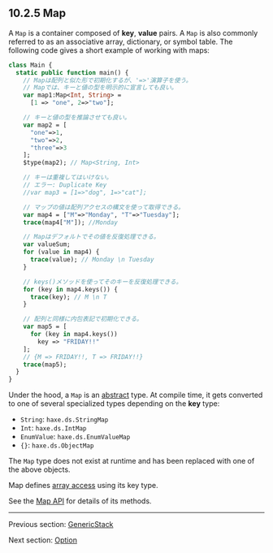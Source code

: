 ## 10.2.5 Map

A `Map` is a container composed of **key**, **value** pairs.  A `Map` is also commonly referred to as an associative array, dictionary, or symbol table. The following code gives a short example of working with maps:

```haxe
class Main {
  static public function main() {
	// Mapは配列と似た形で初期化するが、'=>'演算子を使う。
    // Mapでは、キーと値の型を明示的に宣言しても良い。
    var map1:Map<Int, String> =
      [1 => "one", 2=>"two"];

    // キーと値の型を推論させても良い。
    var map2 = [
      "one"=>1,
      "two"=>2,
      "three"=>3
    ];
    $type(map2); // Map<String, Int>

    // キーは重複してはいけない。
    // エラー: Duplicate Key
    //var map3 = [1=>"dog", 1=>"cat"];

	// マップの値は配列アクセスの構文を使って取得できる。
    var map4 = ["M"=>"Monday", "T"=>"Tuesday"];
    trace(map4["M"]); //Monday

	// Mapはデフォルトでその値を反復処理できる。
    var valueSum;
    for (value in map4) {
      trace(value); // Monday \n Tuesday
    }

	// keys()メソッドを使ってそのキーを反復処理できる。
    for (key in map4.keys()) {
      trace(key); // M \n T
    }

    // 配列と同様に内包表記で初期化できる。
    var map5 = [
      for (key in map4.keys())
        key => "FRIDAY!!"
    ];
    // {M => FRIDAY!!, T => FRIDAY!!}
    trace(map5);
  }
}

```

Under the hood, a `Map` is an [abstract](types-abstract.md) type. At compile time, it gets converted to one of several specialized types depending on the **key** type:

* `String`: `haxe.ds.StringMap`
* `Int`: `haxe.ds.IntMap`
* `EnumValue`: `haxe.ds.EnumValueMap`
* `{}`: `haxe.ds.ObjectMap`

The `Map` type does not exist at runtime and has been replaced with one of the above objects. 

Map defines [array access](types-abstract-array-access.md) using its key type.

See the [Map API](http://api.haxe.org/Map.html) for details of its methods.

---

Previous section: [GenericStack](std-GenericStack.md)

Next section: [Option](std-Option.md)